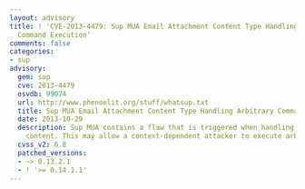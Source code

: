 ```yaml
---
layout: advisory
title: ! 'CVE-2013-4479: Sup MUA Email Attachment Content Type Handling Arbitrary
  Command Execution'
comments: false
categories:
- sup
advisory:
  gem: sup
  cve: 2013-4479
  osvdb: 99074
  url: http://www.phenoelit.org/stuff/whatsup.txt
  title: Sup MUA Email Attachment Content Type Handling Arbitrary Command Execution
  date: 2013-10-29
  description: Sup MUA contains a flaw that is triggered when handling email attachment
    content. This may allow a context-dependent attacker to execute arbitrary commands.
  cvss_v2: 6.8
  patched_versions:
  - ~> 0.13.2.1
  - ! '>= 0.14.1.1'
---
```

